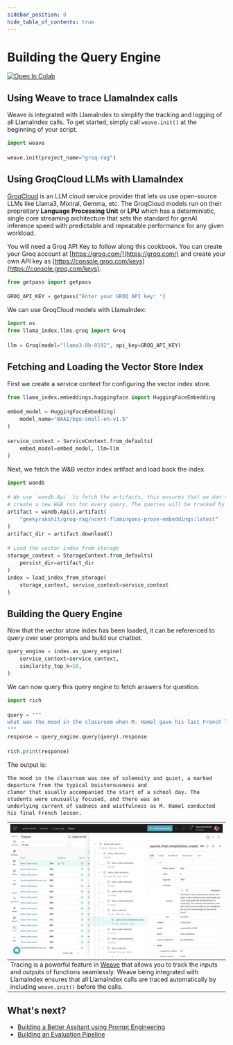 ```yaml
---
sidebar_position: 0
hide_table_of_contents: true
---
```


# Building the Query Engine

[![Open In Colab](https://colab.research.google.com/assets/colab-badge.svg)](https://colab.research.google.com/github/wandb/weave/blob/master/docs/docs/guides/cookbooks/llamaindex_rag_ncert/notebooks/01_rag_engine.ipynb)

## Using Weave to trace LlamaIndex calls

Weave is integrated with LlamaIndex to simplify the tracking and logging of all LlamaIndex calls. To get started, simply call `weave.init()` at the beginning of your script.

```python
import weave

weave.init(project_name="groq-rag")
```

## Using GroqCloud LLMs with LlamaIndex

[GroqCloud](https://groq.com/) is an LLM cloud service provider that lets us use open-source LLMs like Llama3, Mixtral, Gemma, etc. The GroqCloud models run on their propreitary **Language Processing Unit** or **LPU** which has a deterministic, single core streaming architecture that sets the standard for genAI inference speed with predictable and repeatable performance for any given workload.

You will need a Groq API Key to follow along this cookbook. You can create your Groq account at [https://groq.com/](https://groq.com/) and create your own API key as [https://console.groq.com/keys](https://console.groq.com/keys).

```python
from getpass import getpass

GROQ_API_KEY = getpass("Enter your GROQ API key: ")
```

We can use GroqCloud models with LlamaIndex:

```python
import os
from llama_index.llms.groq import Groq

llm = Groq(model="llama3-8b-8192", api_key=GROQ_API_KEY)
```

## Fetching and Loading the Vector Store Index

First we create a service context for configuring the vector index store.

```python
from llama_index.embeddings.huggingface import HuggingFaceEmbedding

embed_model = HuggingFaceEmbedding(
    model_name="BAAI/bge-small-en-v1.5"
)

service_context = ServiceContext.from_defaults(
    embed_model=embed_model, llm=llm
)
```

Next, we fetch the W&B vector index artifact and load back the index.

```python
import wandb

# We use `wandb.Api` to fetch the artifacts, this ensures that we don't
# create a new W&B run for every query. The queries will be tracked by Weave.
artifact = wandb.Api().artifact(
    "geekyrakshit/groq-rag/ncert-flamingoes-prose-embeddings:latest"
)
artifact_dir = artifact.download()

# Load the vector index from storage
storage_context = StorageContext.from_defaults(
    persist_dir=artifact_dir
)
index = load_index_from_storage(
    storage_context, service_context=service_context
)
```

## Building the Query Engine

Now that the vector store index has been loaded, it can be referenced to query over user prompts and build our chatbot.

```python
query_engine = index.as_query_engine(
    service_context=service_context,
    similarity_top_k=10,
)
```

We can now query this query engine to fetch answers for question.

```python
import rich

query = """
what was the mood in the classroom when M. Hamel gave his last French lesson?
"""
response = query_engine.query(query).response

rich.print(response)
```

The output is:

```
The mood in the classroom was one of solemnity and quiet, a marked departure from the typical boisterousness and 
clamor that usually accompanied the start of a school day. The students were unusually focused, and there was an 
underlying current of sadness and wistfulness as M. Hamel conducted his final French lesson.
```

| ![](./images/weave_dashboard.png) |
|---|
| Tracing is a powerful feature in [Weave](https://wandb.github.io/weave/guides/tracking/tracing) that allows you to track the inputs and outputs of functions seamlessly. Weave being integrated with LlamaIndex ensures that all LlamaIndex calls are traced automatically by including `weave.init()` before the calls. |

## What's next?

- [Building a Better Assitant using Prompt Engineering](./prompt_engineering.md)
- [Building an Evaluation Pipeline](./evaluation.md)
